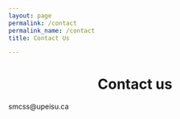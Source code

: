 ```yaml
---
layout: page
permalink: /contact
permalink_name: /contact
title: Contact Us

---
```


<h1 align ="center"> Contact us</h1>
<p align = "center> By Email: 
<a href="smcss@upeisu.ca">smcss@upeisu.ca</a>
</p>

